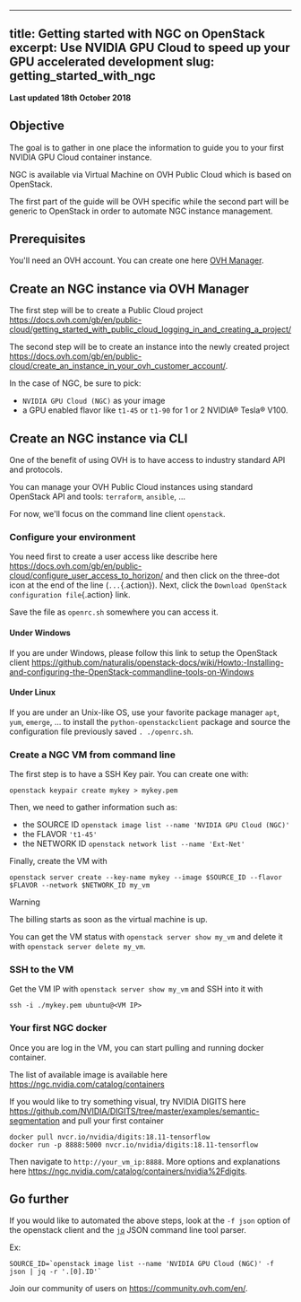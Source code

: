 
---
title: Getting started with NGC on OpenStack
excerpt: Use NVIDIA GPU Cloud to speed up your GPU accelerated development
slug: getting_started_with_ngc
---

**Last updated 18th October 2018**

## Objective

The goal is to gather in one place the information to guide you to your first NVIDIA GPU Cloud container instance.

NGC is available via Virtual Machine on OVH Public Cloud which is based on OpenStack.

The first part of the guide will be OVH specific while the second part will be generic to OpenStack in order to automate NGC instance management.


## Prerequisites

You'll need an OVH account. You can create one here [OVH Manager](https://www.ovh.com/auth/?action=gotomanager). 

## Create an NGC instance via OVH Manager

The first step will be to create a Public Cloud project https://docs.ovh.com/gb/en/public-cloud/getting_started_with_public_cloud_logging_in_and_creating_a_project/

The second step will be to create an instance into the newly created project https://docs.ovh.com/gb/en/public-cloud/create_an_instance_in_your_ovh_customer_account/.

In the case of NGC, be sure to pick:

- `NVIDIA GPU Cloud (NGC)` as your image
- a GPU enabled flavor like `t1-45` or `t1-90` for 1 or 2 NVIDIA® Tesla® V100.

## Create an NGC instance via CLI

One of the benefit of using OVH is to have access to industry standard API and protocols.

You can manage your OVH Public Cloud instances using standard OpenStack API and tools: `terraform`, `ansible`, ...

For now, we'll focus on the command line client `openstack`.

### Configure your environment

You need first to create a user access like describe here https://docs.ovh.com/gb/en/public-cloud/configure_user_access_to_horizon/ and 
then click on the three-dot icon at the end of the line (`...`{.action}). Next, click the `Download OpenStack configuration file`{.action} link.

Save the file as `openrc.sh` somewhere you can access it.

#### Under Windows

If you are under Windows, please follow this link to setup the OpenStack client https://github.com/naturalis/openstack-docs/wiki/Howto:-Installing-and-configuring-the-OpenStack-commandline-tools-on-Windows

#### Under Linux

If you are under an Unix-like OS, use your favorite package manager `apt`, `yum`, `emerge`, ... to install the `python-openstackclient` package and source the configuration file previously saved `. ./openrc.sh`.

### Create a NGC VM from command line

The first step is to have a SSH Key pair. You can create one with:

```shell
openstack keypair create mykey > mykey.pem
```

Then, we need to gather information such as:

- the SOURCE ID `openstack image list --name 'NVIDIA GPU Cloud (NGC)'`
- the FLAVOR `'t1-45'`
- the NETWORK ID `openstack network list --name 'Ext-Net'`

Finally, create the VM with

```shell
openstack server create --key-name mykey --image $SOURCE_ID --flavor $FLAVOR --network $NETWORK_ID my_vm
```

> [!warning]
>
> The billing starts as soon as the virtual machine is up.
>

You can get the VM status with `openstack server show my_vm` and delete it with `openstack server delete my_vm`.

### SSH to the VM

Get the VM IP with `openstack server show my_vm` and SSH into it with

```shell
ssh -i ./mykey.pem ubuntu@<VM IP>
```

### Your first NGC docker

Once you are log in the VM, you can start pulling and running docker container.

The list of available image is available here https://ngc.nvidia.com/catalog/containers

If you would like to try something visual, try NVIDIA DIGITS here https://github.com/NVIDIA/DIGITS/tree/master/examples/semantic-segmentation and pull your first container

```shell
docker pull nvcr.io/nvidia/digits:18.11-tensorflow
docker run -p 8888:5000 nvcr.io/nvidia/digits:18.11-tensorflow
```

Then navigate to `http://your_vm_ip:8888`. More options and explanations here https://ngc.nvidia.com/catalog/containers/nvidia%2Fdigits.

## Go further

If you would like to automated the above steps, look at the `-f json` option of the openstack client and the [`jq`](https://stedolan.github.io/jq/manual/) JSON command line tool parser.

Ex:

```shell
SOURCE_ID=`openstack image list --name 'NVIDIA GPU Cloud (NGC)' -f json | jq -r '.[0].ID'`
```

Join our community of users on <https://community.ovh.com/en/>.
